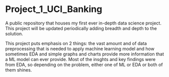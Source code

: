 # Project_1_UCI_Banking
A public repository that houses my first ever in-depth data science project. This project will be updated periodically adding breadth and depth to the solution.


This project puts emphasis on 2 things: the vast amount and of data preprocessing that is needed to apply machine learning model and how sometimes EDA and simple graphs and charts provide more information that a ML model can ever provide. Most of the insghts and key findings were from EDA, so depending on the problem, either one of ML or EDA or both of them shines.
